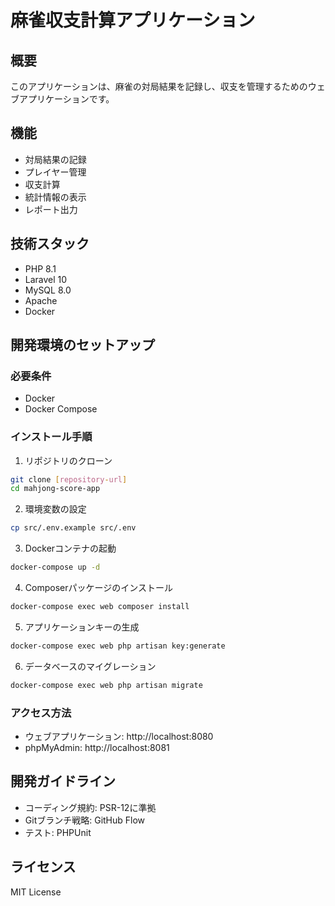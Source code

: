 # 麻雀収支計算アプリケーション

## 概要
このアプリケーションは、麻雀の対局結果を記録し、収支を管理するためのウェブアプリケーションです。

## 機能
- 対局結果の記録
- プレイヤー管理
- 収支計算
- 統計情報の表示
- レポート出力

## 技術スタック
- PHP 8.1
- Laravel 10
- MySQL 8.0
- Apache
- Docker

## 開発環境のセットアップ

### 必要条件
- Docker
- Docker Compose

### インストール手順

1. リポジトリのクローン
```bash
git clone [repository-url]
cd mahjong-score-app
```

2. 環境変数の設定
```bash
cp src/.env.example src/.env
```

3. Dockerコンテナの起動
```bash
docker-compose up -d
```

4. Composerパッケージのインストール
```bash
docker-compose exec web composer install
```

5. アプリケーションキーの生成
```bash
docker-compose exec web php artisan key:generate
```

6. データベースのマイグレーション
```bash
docker-compose exec web php artisan migrate
```

### アクセス方法
- ウェブアプリケーション: http://localhost:8080
- phpMyAdmin: http://localhost:8081

## 開発ガイドライン
- コーディング規約: PSR-12に準拠
- Gitブランチ戦略: GitHub Flow
- テスト: PHPUnit

## ライセンス
MIT License 